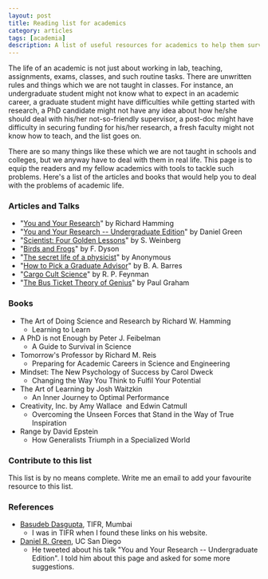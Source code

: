 ```yaml
---
layout: post
title: Reading list for academics
category: articles
tags: [academia]
description: A list of useful resources for academics to help them survive in academia.
---
```

The life of an academic is not just about working in lab, teaching, assignments, exams, classes, and such routine tasks. There are unwritten rules and things which we are not taught in classes. For instance, an undergraduate student might not know what to expect in an academic career, a graduate student might have difficulties while getting started with research, a PhD candidate might not have any idea about how he/she should deal with his/her not-so-friendly supervisor, a post-doc might have difficulty in securing funding for his/her research, a fresh faculty might not know how to teach, and the list goes on.

There are so many things like these which we are not taught in schools and colleges, but we anyway have to deal with them in real life. This page is to equip the readers and my fellow academics with tools to tackle such problems. Here's a list of the articles and books that would help you to deal with the problems of academic life.

### Articles and Talks
*   "[You and Your Research](/assets/files/hamming-you-your-research.pdf)" by Richard Hamming
*   "[You and Your Research -- Undergraduate Edition](/assets/files/green-you-your-research-undergrad.pdf)" by Daniel Green
*   "[Scientist: Four Golden Lessons](/assets/files/weinberg-four-golden-lessons.pdf)" by S. Weinberg
*   "[Birds and Frogs](/assets/files/dyson-birds-frogs.pdf)" by F. Dyson
*   "[The secret life of a physicist](/assets/files/secret-life-physicist.pdf)" by Anonymous
*   "[How to Pick a Graduate Advisor](/assets/files/how-pick-grad-advisor.pdf)" by B. A. Barres
*   "[Cargo Cult Science](http://calteches.library.caltech.edu/51/2/CargoCult.htm)" by R. P. Feynman
*   "[The Bus Ticket Theory of Genius](http://www.paulgraham.com/genius.html)" by Paul Graham

### Books
*   The Art of Doing Science and Research by Richard W. Hamming
    *   Learning to Learn
*   A PhD is not Enough by Peter J. Feibelman
    *   A Guide to Survival in Science
*   Tomorrow's Professor by Richard M. Reis
    *   Preparing for Academic Careers in Science and Engineering
*   Mindset: The New Psychology of Success by Carol Dweck
    *   Changing the Way You Think to Fulfil Your Potential
*   The Art of Learning by Josh Waitzkin
    *   An Inner Journey to Optimal Performance
*   Creativity, Inc. by Amy Wallace  and Edwin Catmull
    *   Overcoming the Unseen Forces that Stand in the Way of True Inspiration
*   Range by David Epstein
    *   How Generalists Triumph in a Specialized World

### Contribute to this list
This list is by no means complete. Write me an email to add your favourite resource to this list.

### References
*   [Basudeb Dasgupta](https://sites.google.com/site/basudebdasguptatifr/opportunities/working-with-me), TIFR, Mumbai
    *   I was in TIFR when I found these links on his website. 
*   [Daniel R. Green](https://twitter.com/i/status/1251293629949198337), UC San Diego
    *   He tweeted about his talk "You and Your Research -- Undergraduate Edition". I told him about this page and asked for some more suggestions. 
